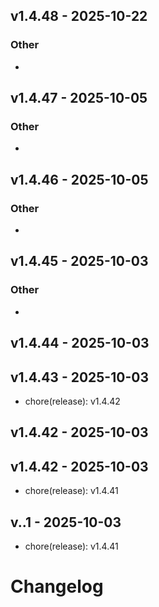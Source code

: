 ## v1.4.48 - 2025-10-22

### Other
- 


## v1.4.47 - 2025-10-05

### Other
- 


## v1.4.46 - 2025-10-05

### Other
- 


## v1.4.45 - 2025-10-03

### Other
- 


## v1.4.44 - 2025-10-03


## v1.4.43 - 2025-10-03
- chore(release): v1.4.42

## v1.4.42 - 2025-10-03


## v1.4.42 - 2025-10-03
- chore(release): v1.4.41

## v..1 - 2025-10-03
- chore(release): v1.4.41

# Changelog

<!-- generated by git-cliff -->
